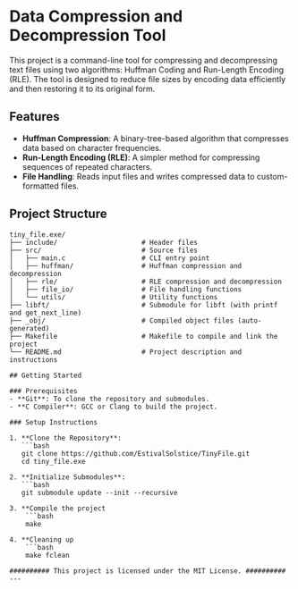 # Data Compression and Decompression Tool

This project is a command-line tool for compressing and decompressing text files using two algorithms: Huffman Coding and Run-Length Encoding (RLE). The tool is designed to reduce file sizes by encoding data efficiently and then restoring it to its original form.

## Features
- **Huffman Compression**: A binary-tree-based algorithm that compresses data based on character frequencies.
- **Run-Length Encoding (RLE)**: A simpler method for compressing sequences of repeated characters.
- **File Handling**: Reads input files and writes compressed data to custom-formatted files.

## Project Structure

```plaintext
tiny_file.exe/
├── include/                     # Header files
├── src/                         # Source files
│   ├── main.c                   # CLI entry point
│   ├── huffman/                 # Huffman compression and decompression
│   ├── rle/                     # RLE compression and decompression
│   ├── file_io/                 # File handling functions
│   └── utils/                   # Utility functions
├── libft/                       # Submodule for libft (with printf and get_next_line)
├── _obj/                        # Compiled object files (auto-generated)
├── Makefile                     # Makefile to compile and link the project
└── README.md                    # Project description and instructions

## Getting Started

### Prerequisites
- **Git**: To clone the repository and submodules.
- **C Compiler**: GCC or Clang to build the project.

### Setup Instructions

1. **Clone the Repository**:
   ```bash
   git clone https://github.com/EstivalSolstice/TinyFile.git
   cd tiny_file.exe

2. **Initialize Submodules**:
   ```bash
   git submodule update --init --recursive

3. **Compile the project
	```bash
	make

4. **Cleaning up
	```bash
	make fclean

########## This project is licensed under the MIT License. ##########
---